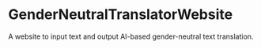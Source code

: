 # GenderNeutralTranslatorWebsite
A website to input text and output AI-based gender-neutral text translation.
